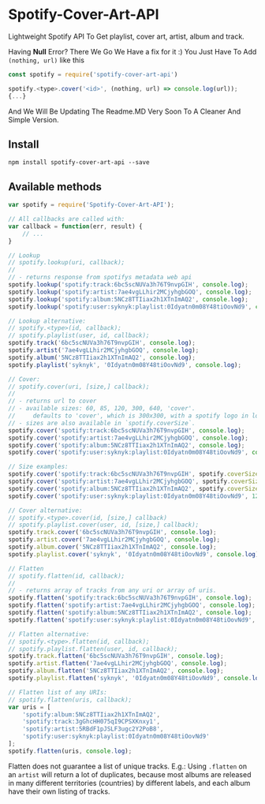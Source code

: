 Spotify-Cover-Art-API
=================

Lightweight Spotify API To Get playlist, cover art, artist, album and track.

Having **Null** Error? There We Go We Have a fix for it :)
You Just Have To Add `(nothing, url)` like this
```javascript
const spotify = require('spotify-cover-art-api')

spotify.<type>.cover('<id>', (nothing, url) => console.log(url));
{...}
```

And We Will Be Updating The Readme.MD Very Soon To A Cleaner And Simple Version.

## Install

`npm install spotify-cover-art-api --save`

## Available methods

```javascript
var spotify = require('Spotify-Cover-Art-API');

// All callbacks are called with:
var callback = function(err, result) {
	// ...
}

// Lookup
// spotify.lookup(uri, callback);
// 
// - returns response from spotifys metadata web api
spotify.lookup('spotify:track:6bc5scNUVa3h76T9nvpGIH', console.log);
spotify.lookup('spotify:artist:7ae4vgLLhir2MCjyhgbGOQ', console.log);
spotify.lookup('spotify:album:5NCz8TTIiax2h1XTnImAQ2', console.log);
spotify.lookup('spotify:user:syknyk:playlist:0Idyatn0m08Y48tiOovNd9', console.log);

// Lookup alternative:
// spotify.<type>(id, callback);
// spotify.playlist(user, id, callback);
spotify.track('6bc5scNUVa3h76T9nvpGIH', console.log);
spotify.artist('7ae4vgLLhir2MCjyhgbGOQ', console.log);
spotify.album('5NCz8TTIiax2h1XTnImAQ2', console.log);
spotify.playlist('syknyk', '0Idyatn0m08Y48tiOovNd9', console.log);

// Cover:
// spotify.cover(uri, [size,] callback);
// 
// - returns url to cover
// - available sizes: 60, 85, 120, 300, 640, 'cover'.
//     defaults to 'cover', which is 300x300, with a spotify logo in lower right corner.
// - sizes are also available in `spotify.coverSize`.
spotify.cover('spotify:track:6bc5scNUVa3h76T9nvpGIH', console.log);
spotify.cover('spotify:artist:7ae4vgLLhir2MCjyhgbGOQ', console.log);
spotify.cover('spotify:album:5NCz8TTIiax2h1XTnImAQ2', console.log);
spotify.cover('spotify:user:syknyk:playlist:0Idyatn0m08Y48tiOovNd9', console.log);

// Size examples:
spotify.cover('spotify:track:6bc5scNUVa3h76T9nvpGIH', spotify.coverSize.SMALL, console.log);
spotify.cover('spotify:artist:7ae4vgLLhir2MCjyhgbGOQ', spotify.coverSize.NORMAL, console.log);
spotify.cover('spotify:album:5NCz8TTIiax2h1XTnImAQ2', spotify.coverSize.LARGE, console.log);
spotify.cover('spotify:user:syknyk:playlist:0Idyatn0m08Y48tiOovNd9', 120, console.log);

// Cover alternative:
// spotify.<type>.cover(id, [size,] callback)
// spotify.playlist.cover(user, id, [size,] callback);
spotify.track.cover('6bc5scNUVa3h76T9nvpGIH', console.log);
spotify.artist.cover('7ae4vgLLhir2MCjyhgbGOQ', console.log);
spotify.album.cover('5NCz8TTIiax2h1XTnImAQ2', console.log);
spotify.playlist.cover('syknyk', '0Idyatn0m08Y48tiOovNd9', console.log);

// Flatten
// spotify.flatten(id, callback);
// 
// - returns array of tracks from any uri or array of uris.
spotify.flatten('spotify:track:6bc5scNUVa3h76T9nvpGIH', console.log);
spotify.flatten('spotify:artist:7ae4vgLLhir2MCjyhgbGOQ', console.log);
spotify.flatten('spotify:album:5NCz8TTIiax2h1XTnImAQ2', console.log);
spotify.flatten('spotify:user:syknyk:playlist:0Idyatn0m08Y48tiOovNd9', console.log);

// Flatten alternative:
// spotify.<type>.flatten(id, callback);
// spotify.playlist.flatten(user, id, callback);
spotify.track.flatten('6bc5scNUVa3h76T9nvpGIH', console.log);
spotify.artist.flatten('7ae4vgLLhir2MCjyhgbGOQ', console.log);
spotify.album.flatten('5NCz8TTIiax2h1XTnImAQ2', console.log);
spotify.playlist.flatten('syknyk', '0Idyatn0m08Y48tiOovNd9', console.log);

// Flatten list of any URIs:
// spotify.flatten(uris, callback);
var uris = [
	'spotify:album:5NCz8TTIiax2h1XTnImAQ2',
	'spotify:track:3gGhcHH075qI9CPSXKnxy1',
	'spotify:artist:5RBdF1pJSLF3ugc2Y2PoB8',
	'spotify:user:syknyk:playlist:0Idyatn0m08Y48tiOovNd9'
];
spotify.flatten(uris, console.log);
```

Flatten does not guarantee a list of unique tracks.
E.g.: Using `.flatten` on an `artist` will return a lot of duplicates, because most albums are released in many different territories (countries) by different labels, and each album have their own listing of tracks.
